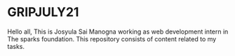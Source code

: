 # GRIPJULY21
Hello all, This is Josyula Sai Manogna working as web development intern in The sparks foundation. This repository consists of content related to my tasks.
